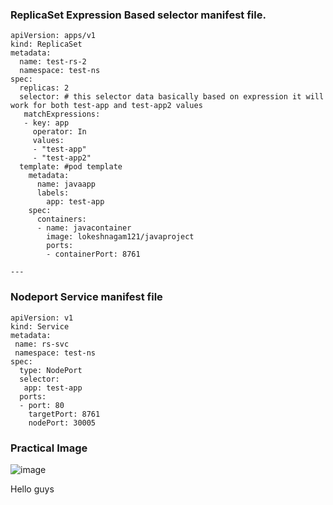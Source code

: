 ### ReplicaSet Expression Based selector manifest file.
```
apiVersion: apps/v1
kind: ReplicaSet
metadata:
  name: test-rs-2
  namespace: test-ns
spec:
  replicas: 2
  selector: # this selector data basically based on expression it will work for both test-app and test-app2 values
   matchExpressions:
   - key: app
     operator: In
     values:
     - "test-app"
     - "test-app2"
  template: #pod template
    metadata:
      name: javaapp
      labels:
        app: test-app
    spec:
      containers:
      - name: javacontainer
        image: lokeshnagam121/javaproject
        ports:
        - containerPort: 8761

---
```
### Nodeport Service manifest file 
```
apiVersion: v1
kind: Service
metadata:
 name: rs-svc
 namespace: test-ns
spec:
  type: NodePort
  selector:
   app: test-app
  ports:
  - port: 80
    targetPort: 8761
    nodePort: 30005
```
### Practical Image

![image](https://github.com/Loki-1/Kubernetes-manifestfiles/assets/134843197/28e9bb13-70f6-48c7-879d-de94ad2217f9)

Hello guys
